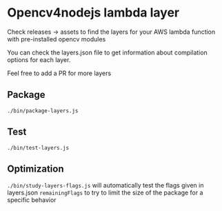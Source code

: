 # Opencv4nodejs lambda layer

Check releases -> assets to find the layers for your AWS lambda function with pre-installed opencv modules

You can check the layers.json file to get information about compilation options for each layer.

Feel free to add a PR for more layers

## Package

`./bin/package-layers.js`

## Test

`./bin/test-layers.js`

## Optimization

`./bin/study-layers-flags.js` will automatically test the flags given in layers.json `remainingFlags` to try to limit the size of the package for a specific behavior


